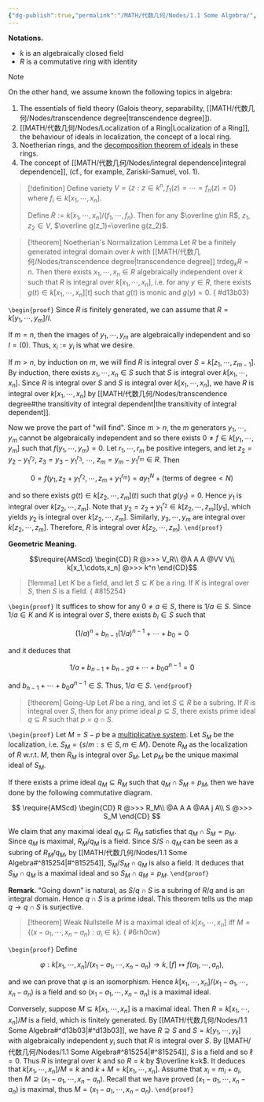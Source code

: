 ```yaml
---
{"dg-publish":true,"permalink":"/MATH/代数几何/Nodes/1.1 Some Algebra/","dgPassFrontmatter":true}
---
```



**Notations.**
- $k$ is an algebraically closed field
- $R$ is a commutative ring with identity

> [!NOTE]
> On the other hand, we assume known the following topics in algebra:
> 1) The essentials of field theory (Galois theory, separability, [[MATH/代数几何/Nodes/transcendence degree\|transcendence degree]]).
> 2) [[MATH/代数几何/Nodes/Localization of a Ring\|Localization of a Ring]], the behaviour of ideals in localization, the concept of a local ring.
> 3) Noetherian rings, and the [decomposition theorem of ideals](https://en.wikipedia.org/wiki/Primary_decomposition) in these rings.
> 4) The concept of [[MATH/代数几何/Nodes/integral dependence\|integral dependence]], (cf., for example, Zariski-Samuel, vol. 1).


> [!definition]
> Define variety $V=\{z:z\in k^n,f_1(z)=\cdots=f_n(z)=0\}$ where $f_i\in k[x_1,\cdots,x_n]$. 
> 
> Define $R:=k[x_1,\cdots,x_n]/(f_1,\cdots,f_n)$. Then for any $\overline g\in R$, $z_1,z_2\in V$, $\overline g(z_1)=\overline g(z_2)$.


> [!theorem] Noetherian's Normalization Lemma
> Let $R$ be a finitely generated integral domain over $k$ with [[MATH/代数几何/Nodes/transcendence degree\|transcendence degree]] $\mathrm{tr}\deg_kR=n$. Then there exists $x_1,\cdots,x_n\in R$ algebraically independent over $k$ such that $R$ is integral over $k[x_1,\cdots,x_n]$, i.e. for any $y\in R$, there exists $g(t)\in k[x_1,\cdots,x_n][t]$ such that $g(t)$ is monic and $g(y)=0$.
{ #d13b03}


`\begin{proof}`
Since $R$ is finitely generated, we can assume that $R=k[y_1,\cdots,y_m]/I$. 

If $m=n$, then the images of $y_1,\cdots,y_m$ are algebraically independent and so $I=(0)$. Thus, $x_i:=y_i$ is what we desire. 

If $m>n$, by induction on $m$, we will find $R$ is integral over $S=k[z_1,\cdots,z_{m-1}]$. By induction, there exists $x_1,\cdots,x_n\in S$ such that $S$ is integral over $k[x_1,\cdots,x_n]$. Since $R$ is integral over $S$ and $S$ is integral over $k[x_1,\cdots,x_n]$, we have $R$ is integral over $k[x_1,\cdots,x_n]$ by [[MATH/代数几何/Nodes/transcendence degree#the transitivity of integral dependent\|the transitivity of integral dependent]]. 

Now we prove the part of "will find". Since $m>n$, the $m$ generators $y_1,\cdots,y_m$ cannot be algebraically independent and so there exists $0\neq f\in k[y_1,\cdots,y_m]$ such that $f(y_1,\cdots,y_m)=0$. Let $r_1,\cdots,r_m$ be positive integers, and let $z_2=y_2-y_1^{r_2}$, $z_3=y_3-y_1^{r_3}$, $\cdots$, $z_m=y_m-y_1^{r_m}\in R$. Then 

$$0=f(y_1,z_2+y_1^{r_2},\cdots,z_m+y_1^{r_m})=ay_1^N+(\mbox{terms of degree}<N)$$

and so there exists $g(t)\in k[z_2,\cdots,z_m](t)$ such that $g(y_1)=0$. Hence $y_1$ is integral over $k[z_2,\cdots,z_m]$. Note that $y_2=z_2+y_1^{r_2}\in k[z_2,\cdots,z_m][y_1]$, which yields $y_2$ is integral over $k[z_2,\cdots,z_m]$. Similarly, $y_3,\cdots,y_m$ are integral over $k[z_2,\cdots,z_m]$. Therefore, $R$ is integral over $k[z_2,\cdots,z_m]$. 
`\end{proof}`


**Geometric Meaning.** 

$$\require{AMScd} \begin{CD} R @>>> V_R\\ @A  A A @VV  V\\ k[x_1,\cdots,x_n] @>>> k^n \end{CD}$$


> [!lemma]
> Let $K$ be a field, and let $S\subseteq K$ be a ring. If $K$ is integral over $S$, then $S$ is a field.
{ #815254}


`\begin{proof}`
It suffices to show for any $0\neq a\in S$, there is $1/a\in S$. Since $1/a\in K$ and $K$ is integral over $S$, there exists $b_i\in S$ such that 

$$(1/a)^n+b_{n-1}(1/a)^{n-1}+\cdots + b_0=0$$

and it deduces that 

$$1/a+b_{n-1}+b_{n-2}a+\cdots+b_0a^{n-1}=0$$

and $b_{n-1}+\cdots +b_0a^{n-1}\in S$. Thus, $1/a\in S$. 
`\end{proof}`


> [!theorem] Going-Up
> Let $R$ be a ring, and let $S\subseteq R$ be a subring. If $R$ is integral over $S$, then for any prime ideal $p\subseteq S$, there exists prime ideal $q\subseteq R$ such that $p=q\cap S$. 

`\begin{proof}`
Let $M=S-p$ be a [multiplicative system](https://math.stackexchange.com/q/2789156/1445401). Let $S_M$ be the localization, i.e. $S_M=\{s/m:s\in S,m\in M\}$. Denote $R_M$ as the localization of $R$ w.r.t. $M$, then $R_M$ is integral over $S_M$. Let $p_M$ be the unique maximal ideal of $S_M$. 

If there exists a prime ideal $q_M\subseteq R_M$ such that $q_M\cap S_M=p_M$, then we have done by the following commutative diagram.

$$
\require{AMScd}
\begin{CD}
    R @>>> R_M\\
    @A  A A @AA j A\\
    S @>>> S_M
\end{CD}
$$

We claim that any maximal ideal $q_M\subseteq R_M$ satisfies that $q_M\cap S_M=p_M$. Since $q_M$ is maximal, $R_M/q_M$ is a field. Since $S/S\cap q_M$ can be seen as a subring of $R_M/q_M$, by [[MATH/代数几何/Nodes/1.1 Some Algebra#^815254\|#^815254]], $S_M/S_M\cap q_M$ is also a field. It deduces that $S_M\cap q_M$ is a maximal ideal and so $S_M\cap q_M=p_M$. 
`\end{proof}`


**Remark.** "Going down" is natural, as $S/q\cap S$ is a subring of $R/q$ and is an integral domain. Hence $q\cap S$ is a prime ideal. This theorem tells us the map $q\to q\cap S$ is surjective.

> [!theorem] Weak Nullstelle
> $M$ is a maximal ideal of $k[x_1,\cdots,x_n]$ iff $M=\{(x-a_1,\cdots,x_n-a_n):a_i\in k\}$. 
{ #6rh0cw}


`\begin{proof}`
Define 

$$\varphi:k[x_1,\cdots,x_n]/(x_1-a_1,\cdots,x_n-a_n)\to k, [f]\mapsto f(a_1,\cdots,a_n),$$

and we can prove that $\varphi$ is an isomorphism. Hence $k[x_1,\cdots,x_n]/(x_1-a_1,\cdots,x_n-a_n)$ is a field and so $(x_1-a_1,\cdots,x_n-a_n)$ is a maximal ideal.

Conversely, suppose $M\subseteq k[x_1,\cdots,x_n]$ is a maximal ideal. Then $R=k[x_1,\cdots,x_n]/M$ is a field, which is finitely generated. By [[MATH/代数几何/Nodes/1.1 Some Algebra#^d13b03\|#^d13b03]], we have $R\supseteq S$ and $S=k[y_1,\cdots,y_\ell]$ with algebraically independent $y_i$ such that $R$ is integral over $S$. By [[MATH/代数几何/Nodes/1.1 Some Algebra#^815254\|#^815254]], $S$ is a field and so $\ell=0$. Thus $R$ is integral over $k$ and so $R=k$ by $\overline k=k$. It deduces that $k[x_1,\cdots,x_n]/M=k$ and $k+M=k[x_1,\cdots,x_n]$. Assume that $x_i=m_i+a_i$, then $M\supseteq (x_1-a_1,\cdots,x_n-a_n)$. Recall that we have proved $(x_1-a_1,\cdots,x_n-a_n)$ is maximal, thus $M=(x_1-a_1,\cdots,x_n-a_n)$. 
`\end{proof}`

